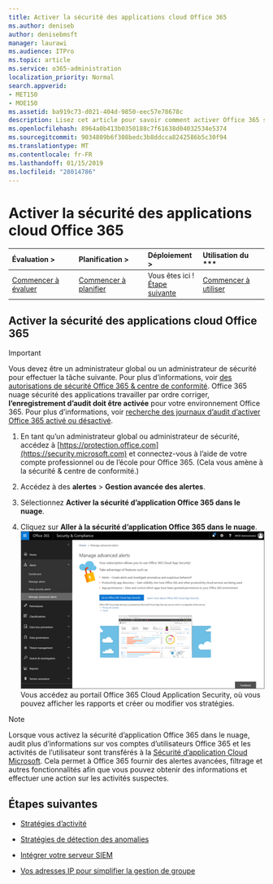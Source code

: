 ```yaml
---
title: Activer la sécurité des applications cloud Office 365
ms.author: deniseb
author: denisebmsft
manager: laurawi
ms.audience: ITPro
ms.topic: article
ms.service: o365-administration
localization_priority: Normal
search.appverid:
- MET150
- MOE150
ms.assetid: ba919c73-d021-404d-9850-eec57e78678c
description: Lisez cet article pour savoir comment activer Office 365 sécurité Gestion avancée, fourni par le nuage Application Security in Microsoft Azure.
ms.openlocfilehash: 8964a0b413b0350188c7f61638d04032534e5374
ms.sourcegitcommit: 9034809b6f308bedc3b8ddcca8242586b5c30f94
ms.translationtype: MT
ms.contentlocale: fr-FR
ms.lasthandoff: 01/15/2019
ms.locfileid: "28014786"
---
```

# <a name="turn-on-office-365-cloud-app-security"></a>Activer la sécurité des applications cloud Office 365
  
|Évaluation **\>**|Planification **\>**|Déploiement **\>**|Utilisation du ***|
|:-----|:-----|:-----|:-----|
|[Commencer à évaluer](office-365-cas-overview.md) <br/> |[Commencer à planifier](get-ready-for-office-365-cas.md) <br/> |Vous êtes ici !  <br/> [Étape suivante](activity-policies-and-alerts.md) <br/> |[Commencer à utiliser](utilization-activities-for-ocas.md) <br/> |
  
## <a name="turn-on-office-365-cloud-app-security"></a>Activer la sécurité des applications cloud Office 365

> [!IMPORTANT]
> Vous devez être un administrateur global ou un administrateur de sécurité pour effectuer la tâche suivante. Pour plus d’informations, voir [des autorisations de sécurité Office 365 &amp; centre de conformité](permissions-in-the-security-and-compliance-center.md). Office 365 nuage sécurité des applications travailler par ordre corriger, **l’enregistrement d’audit doit être activée** pour votre environnement Office 365. Pour plus d’informations, voir [recherche des journaux d’audit d’activer Office 365 activé ou désactivé](turn-audit-log-search-on-or-off.md). 
  
1. En tant qu’un administrateur global ou administrateur de sécurité, accédez à [https://protection.office.com](https://security.microsoft.com) et connectez-vous à l’aide de votre compte professionnel ou de l’école pour Office 365. (Cela vous amène à la sécurité &amp; centre de conformité.) 
    
2. Accédez à des **alertes** \> **Gestion avancée des alertes**.
    
3. Sélectionnez **Activer la sécurité d’application Office 365 dans le nuage**.
    
4. Cliquez sur **Aller à la sécurité d’application Office 365 dans le nuage**.<br/>![Dans la sécurité &amp; centre de conformité, cliquez sur Gérer les alertes avancées pour accéder à la sécurité d’application dans le nuage Office 365](media/958632d4-03e3-4ade-8e22-d5509db6fca7.png)<br/>Vous accédez au portail Office 365 Cloud Application Security, où vous pouvez afficher les rapports et créer ou modifier vos stratégies.
    
> [!NOTE]
> Lorsque vous activez la sécurité d’application Office 365 dans le nuage, audit plus d’informations sur vos comptes d’utilisateurs Office 365 et les activités de l’utilisateur sont transférés à la [Sécurité d’application Cloud Microsoft](https://aka.ms/whatiscas). Cela permet à Office 365 fournir des alertes avancées, filtrage et autres fonctionnalités afin que vous pouvez obtenir des informations et effectuer une action sur les activités suspectes. 
  
## <a name="next-steps"></a>Étapes suivantes

- [Stratégies d’activité](activity-policies-and-alerts.md)
    
- [Stratégies de détection des anomalies](anomaly-detection-policies-in-ocas.md)
    
- [Intégrer votre serveur SIEM](integrate-your-siem-server-with-office-365-cas.md)
    
- [Vos adresses IP pour simplifier la gestion de groupe](group-your-ip-addresses-in-ocas.md)
    

